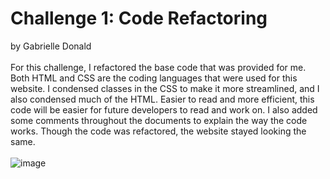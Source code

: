 # Challenge 1: Code Refactoring
by Gabrielle Donald<br/> <br/>
For this challenge, I refactored the base code that was provided for me. Both HTML and CSS are the coding languages that were used for this website. I condensed classes in the CSS to make it more streamlined, and I also condensed much of the HTML. Easier to read and more efficient, this code will be easier for future developers to read and work on. I also added some comments throughout the documents to explain the way the code works. Though the code was refactored, the website stayed looking the same. <br/> </br>
![image](https://user-images.githubusercontent.com/88753098/131238723-68dc6456-3039-4989-a095-917c88c0015d.png)
